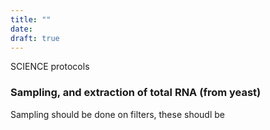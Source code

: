 ```yaml
---
title: ""
date: 
draft: true
---
```

SCIENCE
protocols

<h3>
Sampling, and extraction of total RNA (from yeast)
</h3>

<p>
Sampling should be done on filters, these shoudl be
</p>

